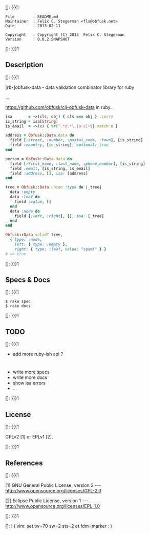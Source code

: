 []: {{{1

    File        : README.md
    Maintainer  : Felix C. Stegerman <flx@obfusk.net>
    Date        : 2013-02-11

    Copyright   : Copyright (C) 2013  Felix C. Stegerman
    Version     : 0.0.2.SNAPSHOT

[]: }}}1

## Description
[]: {{{1

  [rb-]obfusk-data - data validation combinator library for ruby

  ...

  https://github.com/obfusk/clj-obfusk-data in ruby.

```ruby
isa       = ->(cls, obj) { cls === obj } .curry
is_string = isa[String]
is_email  = ->(x) { %r{^.*@.*\.[a-z]+$}.match x }

address = Obfusk::Data.data do
  field [:street, :number, :postal_code, :town], [is_string]
  field :country, [is_string], optional: true
end

person = Obfusk::Data.data do
  field [:first_name, :last_name, :phone_number], [is_string]
  field :email, [is_string, is_email]
  field :address, [], isa: [address]
end

tree = Obfusk::Data.union :type do |_tree|
  data :empty
  data :leaf do
    field :value, []
  end
  data :node do
    field [:left, :right], [], isa: [_tree]
  end
end

Obfusk::Data.valid? tree,
  { type: :node,
    left: { type: :empty },
    right: { type: :leaf, value: "spam!" } }
# => true
```

[]: }}}1

## Specs & Docs
[]: {{{1

    $ rake spec
    $ rake docs

[]: }}}1

## TODO
[]: {{{1

  * add more ruby-ish api ?

#

  * write more specs
  * write more docs
  * show isa errors
  * ...

[]: }}}1

## License
[]: {{{1

  GPLv2 [1] or EPLv1 [2].

[]: }}}1

## References
[]: {{{1

  [1] GNU General Public License, version 2
  --- http://www.opensource.org/licenses/GPL-2.0

  [2] Eclipse Public License, version 1
  --- http://www.opensource.org/licenses/EPL-1.0

[]: }}}1

[]: ! ( vim: set tw=70 sw=2 sts=2 et fdm=marker : )
